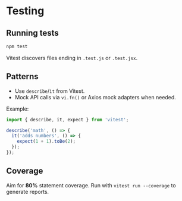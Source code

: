 # Testing

## Running tests

```bash
npm test
```

Vitest discovers files ending in `.test.js` or `.test.jsx`.

## Patterns

- Use `describe`/`it` from Vitest.
- Mock API calls via `vi.fn()` or Axios mock adapters when needed.

Example:

```js
import { describe, it, expect } from 'vitest';

describe('math', () => {
  it('adds numbers', () => {
    expect(1 + 1).toBe(2);
  });
});
```

## Coverage

Aim for **80%** statement coverage. Run with `vitest run --coverage` to generate reports.
